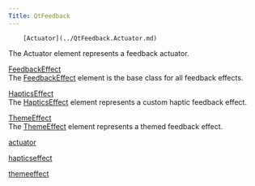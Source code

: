 ```yaml
---
Title: QtFeedback
---
```

        [Actuator](../QtFeedback.Actuator.md)  
The Actuator element represents a feedback actuator.

[FeedbackEffect](../QtFeedback.FeedbackEffect.md)  
The [FeedbackEffect](../QtFeedback.FeedbackEffect.md) element is the base class for all feedback effects.

[HapticsEffect](../QtFeedback.HapticsEffect.md)  
The [HapticsEffect](../QtFeedback.hapticseffect.md) element represents a custom haptic feedback effect.

[ThemeEffect](../QtFeedback.ThemeEffect.md)  
The [ThemeEffect](../QtFeedback.themeeffect.md) element represents a themed feedback effect.

[actuator](../QtFeedback.actuator.md)  

[hapticseffect](../QtFeedback.hapticseffect.md)  

[themeeffect](../QtFeedback.themeeffect.md)  

